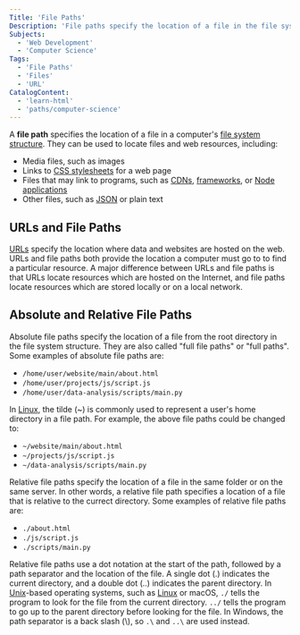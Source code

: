 ```yaml
---
Title: 'File Paths'
Description: 'File paths specify the location of a file in the file system structure of a computer.'
Subjects:
  - 'Web Development'
  - 'Computer Science'
Tags:
  - 'File Paths'
  - 'Files'
  - 'URL'
CatalogContent:
  - 'learn-html'
  - 'paths/computer-science'
---
```


A **file path** specifies the location of a file in a computer's [file system structure](https://www.codecademy.com/resources/docs/general/file-system-structure). They can be used to locate files and web resources, including:

- Media files, such as images
- Links to [CSS stylesheets](https://www.codecademy.com/resources/docs/css) for a web page
- Files that may link to programs, such as [CDNs](https://www.codecademy.com/resources/docs/general/cdn), [frameworks](https://www.codecademy.com/resources/docs/general/cdn), or [Node applications](https://www.codecademy.com/resources/docs/open-source/node-js)
- Other files, such as [JSON](https://www.codecademy.com/resources/docs/general/json) or plain text

## URLs and File Paths

[URLs](https://www.codecademy.com/resources/docs/general/url) specify the location where data and websites are hosted on the web. URLs and file paths both provide the location a computer must go to to find a particular resource. A major difference between URLs and file paths is that URLs locate resources which are hosted on the Internet, and file paths locate resources which are stored locally or on a local network.

## Absolute and Relative File Paths

Absolute file paths specify the location of a file from the root directory in the file system structure. They are also called "full file paths" or "full paths". Some examples of absolute file paths are:

- `/home/user/website/main/about.html`
- `/home/user/projects/js/script.js`
- `/home/user/data-analysis/scripts/main.py`

In [Linux](https://www.codecademy.com/resources/docs/open-source/linux), the tilde (~) is commonly used to represent a user's home directory in a file path. For example, the above file paths could be changed to:

- `~/website/main/about.html`
- `~/projects/js/script.js`
- `~/data-analysis/scripts/main.py`

Relative file paths specify the location of a file in the same folder or on the same server. In other words, a relative file path specifies a location of a file that is relative to the currect directory. Some examples of relative file paths are:

- `./about.html`
- `./js/script.js`
- `./scripts/main.py`

Relative file paths use a dot notation at the start of the path, followed by a path separator and the location of the file. A single dot (.) indicates the current directory, and a double dot (..) indicates the parent directory. In [Unix](https://www.codecademy.com/resources/docs/general/unix)-based operating systems, such as [Linux](https://www.codecademy.com/resources/docs/open-source/linux) or macOS, `./` tells the program to look for the file from the current directory. `../` tells the program to go up to the parent directory before looking for the file. In Windows, the path separator is a back slash (\\), so `.\` and `..\` are used instead.
